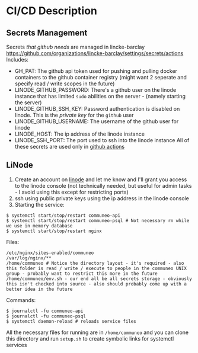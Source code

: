 # CI/CD Description
## Secrets Management
Secrets _that github needs_ are managed in lincke-barclay https://github.com/organizations/lincke-barclay/settings/secrets/actions
Includes:
  - GH_PAT: The github api token used for pushing and pulling docker containers to the github container registry (might want 2 seperate and specify read / write scopes in the future)
  - LINODE_GITHUB_PASSWORD: There's a github user on the linode instance that has limited `sudo` abilities on the server - (namely starting the server)
  - LINODE_GITHUB_SSH_KEY: Password authentication is disabled on linode. This is the _private key_ for the `github` user
  - LINODE_GITHUB_USERNAME: The username of the github user for linode
  - LINODE_HOST: The ip address of the linode instance
  - LINODE_SSH_PORT: The port used to ssh into the linode instance
All of these secrets are used only in [github actions](https://github.com/lincke-barclay/commune-api/tree/feature/migrate/.github/workflows)

## LiNode 
1. Create an account on [linode](https://cloud.linode.com/account/users) and let me know and I'll grant you access to the linode console (not technically needed, but useful for admin tasks - I avoid using this except for restricting ports)
2. ssh using public private keys using the ip address in the linode console
3. Starting the service:
```
$ systemctl start/stop/restart communeo-api
$ systemctl start/stop/restart communeo-psql # Not necessary rn while we use in memory database
$ systemctl start/stop/restart nginx
```

Files:
```
/etc/nginx/sites-enabled/communeo
/var/log/nginx/**
/home/communeo # Notice the directory layout - it's required - also this folder is read / write / execute to people in the communeo UNIX group - probably want to restrict this more in the future
/home/communeo/env.sh - our end all be all secrets storage - obviously this isn't checked into source - also should probably come up with a better idea in the future
```


Commands:
```
$ journalctl -fu communeo-api
$ journalctl -fu communeo-psql
$ systemctl daemon-reload # reloads service files
```

All the necessary files for running are in `/home/communeo` and you can clone this directory and run `setup.sh` to create symbolic links for systemctl services
